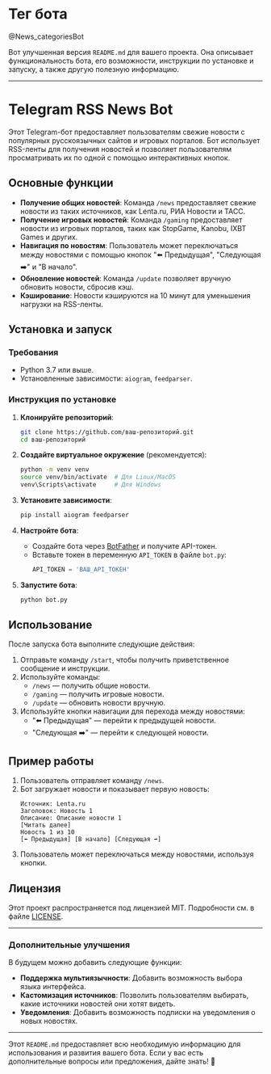 # Тег бота
@News_categoriesBot

Вот улучшенная версия `README.md` для вашего проекта. Она описывает функциональность бота, его возможности, инструкции по установке и запуску, а также другую полезную информацию.

---

# Telegram RSS News Bot

Этот Telegram-бот предоставляет пользователям свежие новости с популярных русскоязычных сайтов и игровых порталов. Бот использует RSS-ленты для получения новостей и позволяет пользователям просматривать их по одной с помощью интерактивных кнопок.

## Основные функции

- **Получение общих новостей**: Команда `/news` предоставляет свежие новости из таких источников, как Lenta.ru, РИА Новости и ТАСС.
- **Получение игровых новостей**: Команда `/gaming` предоставляет новости из игровых порталов, таких как StopGame, Kanobu, IXBT Games и других.
- **Навигация по новостям**: Пользователь может переключаться между новостями с помощью кнопок "⬅️ Предыдущая", "Следующая ➡️" и "В начало".
- **Обновление новостей**: Команда `/update` позволяет вручную обновить новости, сбросив кэш.
- **Кэширование**: Новости кэшируются на 10 минут для уменьшения нагрузки на RSS-ленты.

## Установка и запуск

### Требования

- Python 3.7 или выше.
- Установленные зависимости: `aiogram`, `feedparser`.

### Инструкция по установке

1. **Клонируйте репозиторий**:
   ```bash
   git clone https://github.com/ваш-репозиторий.git
   cd ваш-репозиторий
   ```

2. **Создайте виртуальное окружение** (рекомендуется):
   ```bash
   python -m venv venv
   source venv/bin/activate  # Для Linux/MacOS
   venv\Scripts\activate     # Для Windows
   ```

3. **Установите зависимости**:
   ```bash
   pip install aiogram feedparser
   ```

4. **Настройте бота**:
   - Создайте бота через [BotFather](https://t.me/BotFather) и получите API-токен.
   - Вставьте токен в переменную `API_TOKEN` в файле `bot.py`:
     ```python
     API_TOKEN = 'ВАШ_API_ТОКЕН'
     ```

5. **Запустите бота**:
   ```bash
   python bot.py
   ```

## Использование

После запуска бота выполните следующие действия:

1. Отправьте команду `/start`, чтобы получить приветственное сообщение и инструкции.
2. Используйте команды:
   - `/news` — получить общие новости.
   - `/gaming` — получить игровые новости.
   - `/update` — обновить новости вручную.
3. Используйте кнопки навигации для перехода между новостями:
   - "⬅️ Предыдущая" — перейти к предыдущей новости.
   - "Следующая ➡️" — перейти к следующей новости.

## Пример работы

1. Пользователь отправляет команду `/news`.
2. Бот загружает новости и показывает первую новость:
   ```
   Источник: Lenta.ru
   Заголовок: Новость 1
   Описание: Описание новости 1
   [Читать далее]
   Новость 1 из 10
   [⬅️ Предыдущая] [В начало] [Следующая ➡️]
   ```
3. Пользователь может переключаться между новостями, используя кнопки.

## Лицензия

Этот проект распространяется под лицензией MIT. Подробности см. в файле [LICENSE](LICENSE).

---

### Дополнительные улучшения

В будущем можно добавить следующие функции:
- **Поддержка мультиязычности**: Добавить возможность выбора языка интерфейса.
- **Кастомизация источников**: Позволить пользователям выбирать, какие источники новостей они хотят видеть.
- **Уведомления**: Добавить возможность подписки на уведомления о новых новостях.

---

Этот `README.md` предоставляет всю необходимую информацию для использования и развития вашего бота. Если у вас есть дополнительные вопросы или предложения, дайте знать! 🚀
